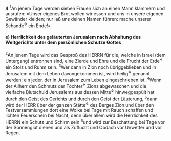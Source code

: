 __4__
<sup>1</sup>An jenem Tage werden sieben Frauen sich an einen Mann klammern und ausrufen: »Unser eigenes Brot wollen wir essen und uns in unsere eigenen Gewänder kleiden; nur laß uns deinen Namen führen: mache unserer Schande<sup title="d.h. Ehelosigkeit">&#x2732;</sup> ein Ende!«

#### e) Herrlichkeit des geläuterten Jerusalem nach Abhaltung des Weltgerichts unter dem persönlichen Schutze Gottes

<sup>2</sup>An jenem Tage wird das Gesproß des HERRN für die, welche in Israel (dem Untergang) entronnen sind, eine Zierde und Ehre und die Frucht der Erde<sup title="oder: des Landes">&#x2732;</sup> ein Stolz und Ruhm sein.
<sup>3</sup>Wer dann in Zion noch übriggeblieben und in Jerusalem mit dem Leben davongekommen ist, wird heilig<sup title="= gottangehörig">&#x2732;</sup> genannt werden: ein jeder, der in Jerusalem zum Leben eingeschrieben ist.
<sup>4</sup>Wenn der Allherr den Schmutz der Töchter<sup title="= Frauen">&#x2732;</sup> Zions abgewaschen und die vielfache Blutschuld Jerusalems aus dessen Mitte<sup title="= Inneren">&#x2732;</sup> hinweggespült hat durch den Geist des Gerichts und durch den Geist der Läuterung,
<sup>5</sup>dann wird der HERR über der ganzen Stätte<sup title="oder: dem ganzen Raum">&#x2732;</sup> des Berges Zion und über den Festversammlungen dort eine Wolke bei Tage mit Rauch schaffen und lichten Feuerschein bei Nacht; denn über allem wird die Herrlichkeit des HERRN ein Schutz und Schirm sein
<sup>6</sup>und wird zur Beschattung bei Tage vor der Sonnenglut dienen und als Zuflucht und Obdach vor Unwetter und vor Regen.